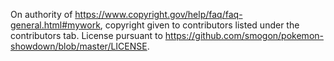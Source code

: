 On authority of https://www.copyright.gov/help/faq/faq-general.html#mywork, copyright given to contributors listed under the contributors tab. License pursuant to https://github.com/smogon/pokemon-showdown/blob/master/LICENSE.
